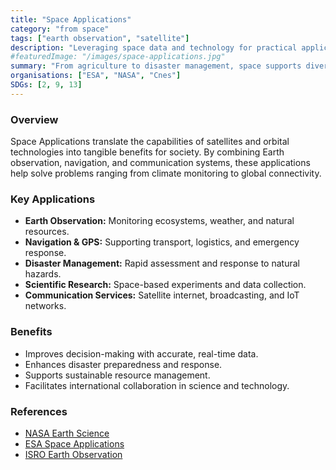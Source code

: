 ```yaml
---
title: "Space Applications"
category: "from space"
tags: ["earth observation", "satellite"]
description: "Leveraging space data and technology for practical applications on Earth."
#featuredImage: "/images/space-applications.jpg"
summary: "From agriculture to disaster management, space supports diverse sectors."
organisations: ["ESA", "NASA", "Cnes"]
SDGs: [2, 9, 13]
---
```

### Overview
Space Applications translate the capabilities of satellites and orbital technologies into tangible benefits for society. By combining Earth observation, navigation, and communication systems, these applications help solve problems ranging from climate monitoring to global connectivity.

### Key Applications
- **Earth Observation:** Monitoring ecosystems, weather, and natural resources.
- **Navigation & GPS:** Supporting transport, logistics, and emergency response.
- **Disaster Management:** Rapid assessment and response to natural hazards.
- **Scientific Research:** Space-based experiments and data collection.
- **Communication Services:** Satellite internet, broadcasting, and IoT networks.

### Benefits
- Improves decision-making with accurate, real-time data.
- Enhances disaster preparedness and response.
- Supports sustainable resource management.
- Facilitates international collaboration in science and technology.

### References
- [NASA Earth Science](https://earthdata.nasa.gov/)
- [ESA Space Applications](https://www.esa.int/Applications)
- [ISRO Earth Observation](https://www.isro.gov.in/)